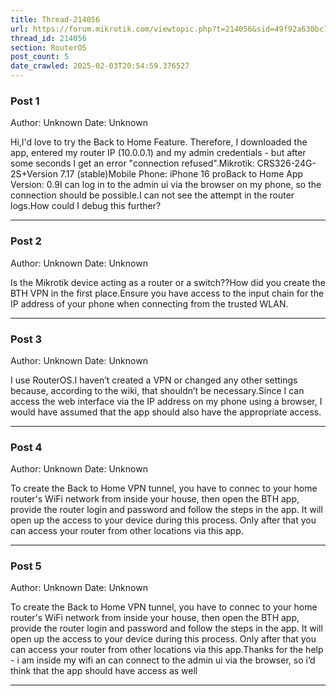 ```yaml
---
title: Thread-214056
url: https://forum.mikrotik.com/viewtopic.php?t=214056&sid=49f92a630bc7970d8ca50523be880e8f
thread_id: 214056
section: RouterOS
post_count: 5
date_crawled: 2025-02-03T20:54:59.376527
---
```


### Post 1
Author: Unknown
Date: Unknown

Hi,I'd love to try the Back to Home Feature. Therefore, I downloaded the app, entered my router IP (10.0.0.1) and my admin credentials - but after some seconds I get an error "connection refused".Mikrotik: CRS326-24G-2S+Version 7.17 (stable)Mobile Phone: iPhone 16 proBack to Home App Version: 0.9I can log in to the admin ui via the browser on my phone, so the connection should be possible.I can not see the attempt in the router logs.How could I debug this further?

---
### Post 2
Author: Unknown
Date: Unknown

Is the Mikrotik device acting as a router or a switch??How did you create the BTH VPN in the first place.Ensure you have access to the input chain for the IP address of your phone when connecting from the trusted WLAN.

---
### Post 3
Author: Unknown
Date: Unknown

I use RouterOS.I haven’t created a VPN or changed any other settings because, according to the wiki, that shouldn’t be necessary.Since I can access the web interface via the IP address on my phone using a browser, I would have assumed that the app should also have the appropriate access.

---
### Post 4
Author: Unknown
Date: Unknown

To create the Back to Home VPN tunnel, you have to connec to your home router's WiFi network from inside your house, then open the BTH app, provide the router login and password and follow the steps in the app. It will open up the access to your device during this process. Only after that you can access your router from other locations via this app.

---
### Post 5
Author: Unknown
Date: Unknown

To create the Back to Home VPN tunnel, you have to connec to your home router's WiFi network from inside your house, then open the BTH app, provide the router login and password and follow the steps in the app. It will open up the access to your device during this process. Only after that you can access your router from other locations via this app.Thanks for the help - i am inside my wifi an can connect to the admin ui via the browser, so i‘d think that the app should have access as well

---
